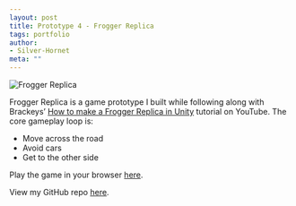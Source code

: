 ```yaml
---
layout: post
title: Prototype 4 - Frogger Replica
tags: portfolio
author:
- Silver-Hornet
meta: ""
---
```


![Frogger Replica]({{site.url}}/frogger-replica.gif)

Frogger Replica is a game prototype I built while following along with Brackeys’ [How to make a Frogger Replica in Unity](https://www.youtube.com/watch?v=wZt6qDDx-2o) tutorial on YouTube. The core gameplay loop is:

- Move across the road
- Avoid cars
- Get to the other side

Play the game in your browser [here](https://play.unity.com/mg/other/brackeys-frogger-replica).

View my GitHub repo [here](https://github.com/silver-hornet/brackeys-frogger-replica).